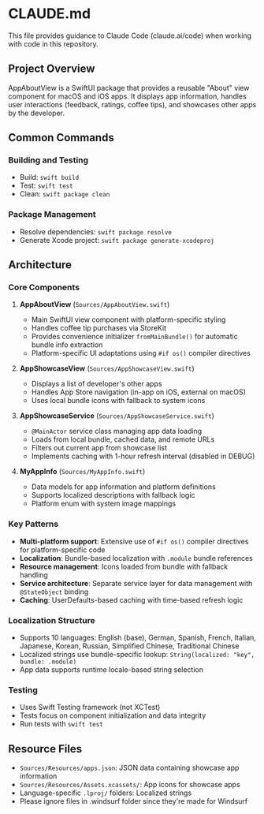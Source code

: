 # CLAUDE.md

This file provides guidance to Claude Code (claude.ai/code) when working with code in this repository.

## Project Overview

AppAboutView is a SwiftUI package that provides a reusable "About" view component for macOS and iOS apps. It displays app information, handles user interactions (feedback, ratings, coffee tips), and showcases other apps by the developer.

## Common Commands

### Building and Testing

- Build: `swift build`
- Test: `swift test`
- Clean: `swift package clean`

### Package Management

- Resolve dependencies: `swift package resolve`
- Generate Xcode project: `swift package generate-xcodeproj`

## Architecture

### Core Components

1. **AppAboutView** (`Sources/AppAboutView.swift`)
   - Main SwiftUI view component with platform-specific styling
   - Handles coffee tip purchases via StoreKit
   - Provides convenience initializer `fromMainBundle()` for automatic bundle info extraction
   - Platform-specific UI adaptations using `#if os()` compiler directives

2. **AppShowcaseView** (`Sources/AppShowcaseView.swift`)
   - Displays a list of developer's other apps
   - Handles App Store navigation (in-app on iOS, external on macOS)
   - Uses local bundle icons with fallback to system icons

3. **AppShowcaseService** (`Sources/AppShowcaseService.swift`)
   - `@MainActor` service class managing app data loading
   - Loads from local bundle, cached data, and remote URLs
   - Filters out current app from showcase list
   - Implements caching with 1-hour refresh interval (disabled in DEBUG)

4. **MyAppInfo** (`Sources/MyAppInfo.swift`)
   - Data models for app information and platform definitions
   - Supports localized descriptions with fallback logic
   - Platform enum with system image mappings

### Key Patterns

- **Multi-platform support**: Extensive use of `#if os()` compiler directives for platform-specific code
- **Localization**: Bundle-based localization with `.module` bundle references
- **Resource management**: Icons loaded from bundle with fallback handling
- **Service architecture**: Separate service layer for data management with `@StateObject` binding
- **Caching**: UserDefaults-based caching with time-based refresh logic

### Localization Structure

- Supports 10 languages: English (base), German, Spanish, French, Italian, Japanese, Korean, Russian, Simplified Chinese, Traditional Chinese
- Localized strings use bundle-specific lookup: `String(localized: "key", bundle: .module)`
- App data supports runtime locale-based string selection

### Testing

- Uses Swift Testing framework (not XCTest)
- Tests focus on component initialization and data integrity
- Run tests with `swift test`

## Resource Files

- `Sources/Resources/apps.json`: JSON data containing showcase app information
- `Sources/Resources/Assets.xcassets/`: App icons for showcase apps
- Language-specific `.lproj/` folders: Localized strings
- Please ignore files in .windsurf folder since they're made for Windsurf
